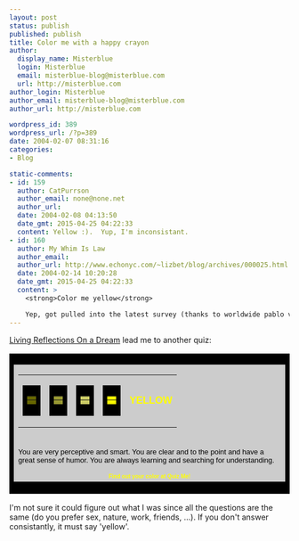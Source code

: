 ```yaml
---
layout: post
status: publish
published: publish
title: Color me with a happy crayon
author:
  display_name: Misterblue
  login: Misterblue
  email: misterblue-blog@misterblue.com
  url: http://misterblue.com
author_login: Misterblue
author_email: misterblue-blog@misterblue.com
author_url: http://misterblue.com

wordpress_id: 389
wordpress_url: /?p=389
date: 2004-02-07 08:31:16
categories:
- Blog

static-comments:
- id: 159
  author: CatPurrson
  author_email: none@none.net
  author_url: 
  date: 2004-02-08 04:13:50
  date_gmt: 2015-04-25 04:22:33
  content: Yellow :).  Yup, I'm inconsistant.
- id: 160
  author: My Whim Is Law
  author_email: 
  author_url: http://www.echonyc.com/~lizbet/blog/archives/000025.html
  date: 2004-02-14 10:20:28
  date_gmt: 2015-04-25 04:22:33
  content: >
    <strong>Color me yellow</strong>

    Yep, got pulled into the latest survey (thanks to worldwide pablo via misterblue): YELLOW You are very perceptive and smart. You are clear and to the point and have a great sense of humor. You are always learning and searching...
---
```

<p>
<a href="http://www.livingreflections.com/blog/">Living Reflections On a Dream</a> lead me to another quiz:
</p>
<TABLE BORDER="0" BGCOLOR="#000000" CELLPADDING="2" CELLSPACING="0" ALIGN="CENTER"><TR><TD VALIGN="CENTER" ALIGN="CENTER"><TABLE CELLPADDING="8" CELLSPACING="0" BGCOLOR="#CCCCCC" WIDTH="300"><TR><TD>
<TABLE BORDER="0"><TR><TD VALIGN="CENTER" ALIGN="CENTER" WIDTH="30"><TABLE BORDER="0" BGCOLOR="#000000" CELLPADDING="1" CELLSPACING="0"><TR><TD VALIGN="CENTER" ALIGN="CENTER"><TABLE CELLPADDING="0" CELLSPACING="0" BGCOLOR="#666600" WIDTH="15" HEIGHT="15"><TR><TD NOWRAP> </td></tr></table></td></tr></table></td><TD VALIGN="CENTER" ALIGN="CENTER" WIDTH="30"><TABLE BORDER="0" BGCOLOR="#000000" CELLPADDING="1" CELLSPACING="0"><TR><TD VALIGN="CENTER" ALIGN="CENTER"><TABLE CELLPADDING="0" CELLSPACING="0" BGCOLOR="#999933" WIDTH="15" HEIGHT="15"><TR><TD NOWRAP> </td></tr></table></td></tr></table></td><TD VALIGN="CENTER" ALIGN="CENTER" WIDTH="30"><TABLE BORDER="0" BGCOLOR="#000000" CELLPADDING="1" CELLSPACING="0"><TR><TD VALIGN="CENTER" ALIGN="CENTER"><TABLE CELLPADDING="0" CELLSPACING="0" BGCOLOR="#CCCC66" WIDTH="15" HEIGHT="15"><TR><TD NOWRAP> </td></tr></table></td></tr></table></td><TD VALIGN="CENTER" ALIGN="CENTER" WIDTH="30"><TABLE BORDER="0" BGCOLOR="#000000" CELLPADDING="1" CELLSPACING="0"><TR><TD VALIGN="CENTER" ALIGN="CENTER"><TABLE CELLPADDING="0" CELLSPACING="0" BGCOLOR="#FFFF00" WIDTH="15" HEIGHT="15"><TR><TD NOWRAP> </td></tr></table></td></tr></table></td><TD VALIGN="CENTER" ALIGN="CENTER"><FONT FACE="arial,helvetica" SIZE="4" COLOR="#FFFF00"><B>YELLOW</b></font></td></tr></table><BR>
<FONT FACE="arial,helvetica" SIZE="2" COLOR="#000000">
You are very perceptive and smart. You are clear and to the point and have a great sense of humor. You are always learning and searching for understanding.
</font>
<P>
<CENTER>
<FONT FACE="verdana,arial,helvetica" SIZE="1">
<A HREF="http://quizme.stvlive.com/color/quiz.php" target="_blank" style="text-decoration:none; color:#FFFF00;"><B>Find out your color at Quiz Me!</b></a>
</font>
</center>
</td></tr></table></td></tr></table>
<p>
I'm not sure it could figure out what I was since all the questions are the same (do you prefer sex, nature, work, friends, ...).  If you don't answer consistantly, it must say 'yellow'.
</p>
